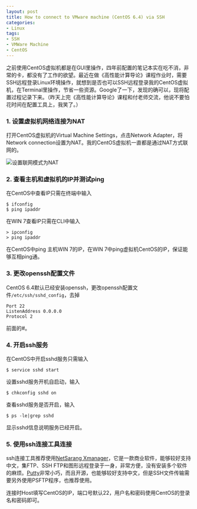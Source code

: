 ```yaml
---
layout: post
title: How to connect to VMware machine (CentOS 6.4) via SSH
categories: 
- Linux
tags: 
- SSH
- VMWare Machine
- CentOS
---
```


之前使用CentOS虚拟机都是在GUI里操作，四年前配置的笔记本实在吃不消，非常的卡，都没有了工作的欲望。最近在做《高性能计算导论》课程作业时，需要SSH远程登录Linux环境操作，就想到是否也可以SSH远程登录我的CentOS虚拟机，在Terminal里操作，节省一些资源。Google了一下，发现的确可以，现将配置过程记录下来。（昨天上完《高性能计算导论》课程和付老师交流，他说不要怕花时间在配置工具上，我笑了。）

### 1. 设置虚拟机网络连接为NAT
打开CentOS虚拟机的Virtual Machine Settings，点击Network Adapter，将Network connection设置为NAT。我的CentOS虚拟机一直都是通过NAT方式联网的。

![设置联网模式为NAT](http://tonytsai.name/materials/NAT.png)

### 2. 查看主机和虚拟机的IP并测试ping
在CentOS中查看IP只需在终端中输入

```{.bash}
$ ifconfig
$ ping ipaddr
```
在WIN 7查看IP只需在CLI中输入

```
> ipconfig
> ping ipaddr
```
在CentOS中ping 主机WIN 7的IP，在WIN 7中ping虚拟机CentOS的IP，保证能够互相ping通。

### 3. 更改openssh配置文件
CentOS 6.4默认已经安装openssh，更改openssh配置文件`/etc/ssh/sshd_config`，去掉

```
Port 22
ListenAddress 0.0.0.0
Protocol 2
```
前面的#。

### 4. 开启ssh服务
在CentOS中开启sshd服务只需输入

```{.bash}
$ service sshd start
```
设置sshd服务开机自启动，输入

```{.bash}
$ chkconfig sshd on
```
查看sshd服务是否开启，输入

```{.bash}
$ ps -le|grep sshd
```
显示sshd信息说明服务已经开启。

### 5. 使用ssh连接工具连接
ssh连接工具推荐使用[NetSarang Xmanager](http://www.netsarang.com/products/xme_overview.html)，它是一款商业软件，能够较好支持中文，集FTP、SSH FTP和图形远程登录于一身，非常方便，没有安装多个软件的麻烦。[Putty](http://www.chiark.greenend.org.uk/~sgtatham/putty/download.html)非常小巧，而且开源，也能够较好支持中文，但是SSH文件传输需要另外使用PSFTP程序，也推荐使用。

连接时Host填写CentOS的IP，端口号默认22，用户名和密码使用CentOS的登录名和密码即可。
